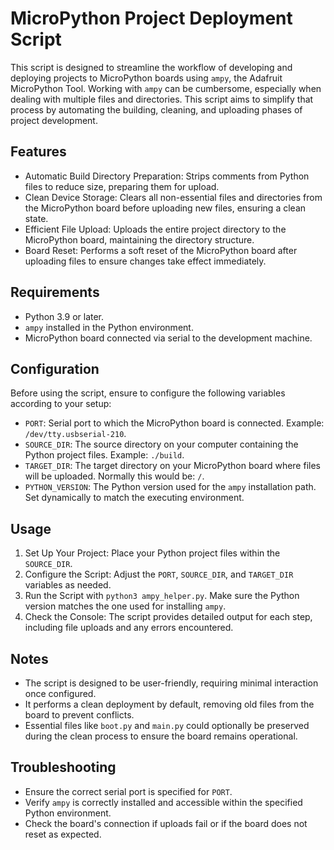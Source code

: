 MicroPython Project Deployment Script
=====================================

This script is designed to streamline the workflow of developing and deploying projects to MicroPython boards using `ampy`, the Adafruit MicroPython Tool. Working with `ampy` can be cumbersome, especially when dealing with multiple files and directories. This script aims to simplify that process by automating the building, cleaning, and uploading phases of project development.

Features
--------

-   Automatic Build Directory Preparation: Strips comments from Python files to reduce size, preparing them for upload.
-   Clean Device Storage: Clears all non-essential files and directories from the MicroPython board before uploading new files, ensuring a clean state.
-   Efficient File Upload: Uploads the entire project directory to the MicroPython board, maintaining the directory structure.
-   Board Reset: Performs a soft reset of the MicroPython board after uploading files to ensure changes take effect immediately.

Requirements
------------

-   Python 3.9 or later.
-   `ampy` installed in the Python environment.
-   MicroPython board connected via serial to the development machine.

Configuration
-------------

Before using the script, ensure to configure the following variables according to your setup:

-   `PORT`: Serial port to which the MicroPython board is connected. Example: `/dev/tty.usbserial-210`.
-   `SOURCE_DIR`: The source directory on your computer containing the Python project files. Example: `./build`.
-   `TARGET_DIR`: The target directory on your MicroPython board where files will be uploaded. Normally this would be: `/`.
-   `PYTHON_VERSION`: The Python version used for the `ampy` installation path. Set dynamically to match the executing environment.

Usage
-----

1.  Set Up Your Project: Place your Python project files within the `SOURCE_DIR`.
2.  Configure the Script: Adjust the `PORT`, `SOURCE_DIR`, and `TARGET_DIR` variables as needed.
3.  Run the Script with `python3 ampy_helper.py`. Make sure the Python version matches the one used for installing `ampy`.
4. Check the Console: The script provides detailed output for each step, including file uploads and any errors encountered.

Notes
-----

-   The script is designed to be user-friendly, requiring minimal interaction once configured.
-   It performs a clean deployment by default, removing old files from the board to prevent conflicts.
-   Essential files like `boot.py` and `main.py` could optionally be preserved during the clean process to ensure the board remains operational.

Troubleshooting
---------------

-   Ensure the correct serial port is specified for `PORT`.
-   Verify `ampy` is correctly installed and accessible within the specified Python environment.
-   Check the board's connection if uploads fail or if the board does not reset as expected.